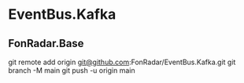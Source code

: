 # EventBus.Kafka
## FonRadar.Base

git remote add origin git@github.com:FonRadar/EventBus.Kafka.git
git branch -M main
git push -u origin main